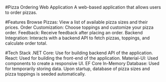 #Pizza Ordering Web Application
A web-based application that allows users to order pizzas.

#Features
Browse Pizzas: View a list of available pizza sizes and their prices.
Order Customization: Choose toppings and customize your pizza order.
Feedback: Receive feedback after placing an order.
Backend Integration: Interacts with a backend API to fetch pizzas, toppings, and calculate order total.

#Tech Stack
.NET Core: Use for building backend API of the application.
React: Used for building the front-end of the application.
Material-UI: Used components to create a responsive UI.
EF Core In-Memory Database: Used for temporarily storing data. Upon startup, database of pizza sizes and pizza toppings is seeded automatically.
